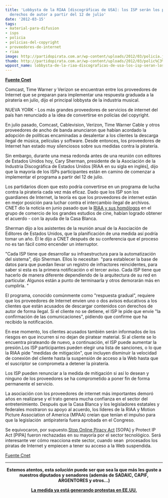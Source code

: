 ```yaml
---
title: 'Lobbysta de la RIAA [discográficas de USA]: los ISP serán los policías del
  derechos de autor a partir del 12 de julio'
date: '2012-03-15'
tags:
- material-para-difusion
- isps
- policia
- policias-del-copyright
- proveedores-de-internet
- riaa
image: http://partidopirata.com.ar/wp-content/uploads/2012/03/policía.jpg
thumb: http://partidopirata.com.ar/wp-content/uploads/2012/03/polic%C3%ADa-150x150.jpg
wppost_name: lobbysta-de-la-riaa-discograficas-de-usa-los-isp-seran-los-policias-del-derechos-de-autor-a-partir-del-12-de-julio
---
```


<strong><a href="http://news.cnet.com/8301-31001_3-57397452-261/riaa-chief-isps-to-start-policing-copyright-by-july-12/" target="_blank">Fuente Cnet</a></strong>

Comcast, Time Warner y Verizon se encuentran entre los proveedores de Internet que se preparan para implementar una respuesta graduada a la piratería en julio, dijo el principal lobbysta de la industria musical.

NUEVA YORK - Los más grandes proveedores de servicios de internet del país han renunciado a la idea de convertirse en policías del copyright.

En julio pasado, Comcast, Cablevision, Verizon, Time Warner Cable y otros proveedores de ancho de banda anunciaron que habían acordado la adopción de políticas encaminadas a desalentar a los clientes la descarga ilegal de música, películas y software. Desde entonces, los proveedores de Internet han estado muy silenciosos sobre sus medidas contra la piratería.

Sin embargo, durante una mesa redonda antes de una reunión con editores de Estados Unidos hoy, Cary Sherman, presidente de la Asociación de la Industria Discográfica de Estados Unidos [RIAA en su sigla en inglés], dijo que la mayoría de los ISPs participantes están en camino de comenzar a implementar el programa a partir del 12 de julio.

Los partidarios dicen que esto podría convertirse en un programa de lucha contra la piratería cada vez más eficaz. Dado que los ISP son los guardianes de Internet, la teoría es que los proveedores de internet están en mejor posición para luchar contra el intercambio ilegal de archivos. CNET dio la noticia en junio pasado que la <a href="http://translate.googleusercontent.com/translate_c?hl=es&amp;rurl=translate.google.com&amp;sl=en&amp;tl=es&amp;u=http://news.cnet.com/8301-31001_3-20073522-261/exclusive-top-isps-poised-to-adopt-graduated-response-to-piracy/&amp;usg=ALkJrhiqnXPAMkjbZ_hrBsFUFdnB9pq2mQ">RIAA y sus homólogos</a> en el grupo de comercio de los grandes estudios de cine, habían logrado obtener el acuerdo - con la ayuda de la Casa Blanca.

Sherman dijo a los asistentes de la reunión anual de la Asociación de Editores de Estados Unidos, que la planificación de una medida así podría tomar un año. Él le dijo a CNET después de su conferencia que el proceso no es tan fácil como encender un interruptor.

"Cada ISP tiene que desarrollar su infraestructura para la automatización del sistema", dijo Sherman. Ellos lo necesitan  "para establecer la base de datos para que puedan llevar un registro de infractores reincidentes, para saber si esta es la primera notificación o el tercer aviso. Cada ISP tiene que hacerlo de manera diferente dependiendo de la arquitectura de su red en particular. Algunos están a punto de terminaarla y otros demorarán más en cumplirla. "

El programa, conocido comúnmente como "respuesta gradual", requiere que los proveedores de Internet envien uno o dos avisos educativos a los clientes que están acusados ​​de descargar contenidos con derechos de autor de forma ilegal. Si el cliente no se detiene, el ISP le pide que envíe "la confirmación de las comunicaciones", pidiendo que confirme que ha recibido la notificación.

En ese momento, los clientes acusados ​​también serán informados de los riesgos en que incurren si no dejan de piratear material. Si al cliente se lo encuentra pirateando de nuevo, a continuación, el ISP puede aumentar la presión.Los ISP participantes pueden elegir una lista de sanciones, o lo que la RIAA pide "medidas de mitigación", que incluyen disminuir la velocidad de conexión del cliente hasta la suspensión de acceso a la Web hasta que el suscriptor se comprometa a detener la piratería.

Los ISP pueden renunciar a la medida de mitigación si así lo desean y ninguno de los proveedores se ha comprometido a poner fin de forma permanente el servicio.

La asociación con los proveedores de internet más importantes demoró años en realizarse y el trato genera mucha confianza en el sector del entretenimiento. Después que la Casa Blanca y los legisladores estatales y federales mostraron su apoyo al acuerdo, los líderes de la RIAA y Motion Picture Association of America (MPAA) creían que tenían el impulso para que la legislación  antipiratería fuera aprobada en el Congreso.

Se equivocaron, por supuesto.<a href="http://news.cnet.com/8301-31921_3-57369739-281/how-republican-opposition-derailed-sopa-and-protect-ip/">Stop Online Piracy Act</a> [SOPA] y Protect IP Act [PIPA] fueron rechazadas en su mayoría por el sector tecnológico. Será interesante ver cómo reacciona este sector, cuando sean  procesados ​​los piratas de Internet y empiecen a tener su acceso a la Web suspendida.

<a href="http://news.cnet.com/8301-31001_3-57397452-261/riaa-chief-isps-to-start-policing-copyright-by-july-12/" target="_blank">Fuente Cnet</a>

<hr />
<p style="text-align: center;"><strong>Estemos atentos, esta <em>solución</em> puede ser que sea la que más les guste a nuestros diputados y senadores (además de SADAIC, CAPIF, ARGENTORES y otros...)</strong></p>
<p style="text-align: center;"><strong><a href="http://partidopirata.com.ar/3643/planificacion-de-castigos-a-usuarios-de-bittorrent-genera-protestas-proveedores-de-internet-como-policias-del-copyright">La medida ya está generando protestas en EE.UU.</a></strong></p>
